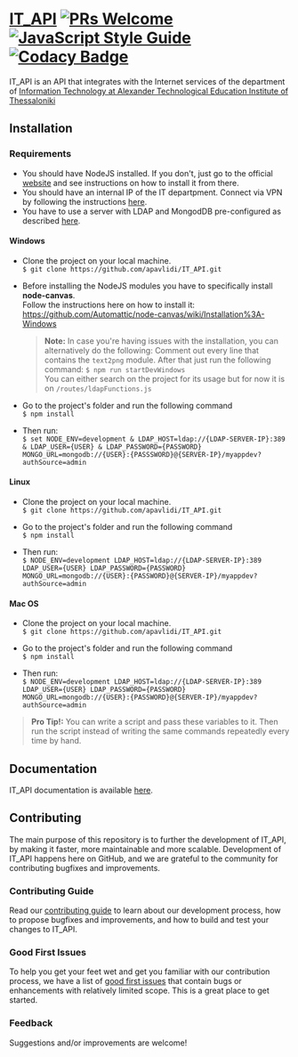 # [IT_API](http://api.it.teithe.gr/) [![PRs Welcome](https://img.shields.io/badge/PRs-welcome-brightgreen.svg)](https://github.com/apavlidi/IT_API/wiki/How-to-contribute) [![JavaScript Style Guide](https://img.shields.io/badge/code_style-standard-brightgreen.svg)](https://standardjs.com) [![Codacy Badge](https://api.codacy.com/project/badge/Grade/6264e9c8a11049739bdfd7b7b331b062)](https://www.codacy.com?utm_source=github.com&amp;utm_medium=referral&amp;utm_content=apavlidi/IT_API&amp;utm_campaign=Badge_Grade)

IT_API is an API that integrates with the Internet services of the department of [Information Technology at Alexander Technological Education Institute of Thessaloniki](https://www.it.teithe.gr/?lang=el) 

## Installation

### Requirements 

* You should have NodeJS installed. If you don't, just go to the official [website](https://nodejs.org/en/) and see instructions on how to install it from there.
* You should have an internal IP of the IT departpment. Connect via VPN by following the instructions [here](https://apps.it.teithe.gr/service/openvpn).
* You have to use a server with LDAP and MongodDB pre-configured as described [here](https://github.com/apavlidi/IT_API/wiki/OVA-Image).

#### Windows

 * Clone the project on your local machine.  <br/>
                `$ git clone https://github.com/apavlidi/IT_API.git`
                
 * Before installing the NodeJS modules you have to specifically install <b>node-canvas</b>.  <br/>
  Follow the instructions here on how to install it: https://github.com/Automattic/node-canvas/wiki/Installation%3A-Windows <br/>
    > **Note:** In case you're having issues with the installation, you can alternatively do the following:
    Comment out every line that contains the `text2png` module.
    After that just run the following command: `$ npm run startDevWindows` <br/>
    You can either search on the project for its usage but for now it is on `/routes/ldapFunctions.js`
 
 * Go to the project's folder and run the following command <br/>
          `$ npm install`

 * Then run:  <br/>
`$ set NODE_ENV=development & LDAP_HOST=ldap://{LDAP-SERVER-IP}:389 & LDAP_USER={USER} & LDAP_PASSWORD={PASSWORD} MONGO_URL=mongodb://{USER}:{PASSSWORD}@{SERVER-IP}/myappdev?authSource=admin`

 

#### Linux

 * Clone the project on your local machine.  <br/>
                `$ git clone https://github.com/apavlidi/IT_API.git`

 * Go to the project's folder and run the following command <br/>
          `$ npm install`

 * Then run:  <br/>
`$ NODE_ENV=development LDAP_HOST=ldap://{LDAP-SERVER-IP}:389 LDAP_USER={USER} LDAP_PASSWORD={PASSWORD} MONGO_URL=mongodb://{USER}:{PASSWORD}@{SERVER-IP}/myappdev?authSource=admin`


#### Mac OS

 * Clone the project on your local machine.  <br/>
                `$ git clone https://github.com/apavlidi/IT_API.git`

 * Go to the project's folder and run the following command <br/>
          `$ npm install`

 * Then run:  <br/>
`$ NODE_ENV=development LDAP_HOST=ldap://{LDAP-SERVER-IP}:389 LDAP_USER={USER} LDAP_PASSWORD={PASSWORD} MONGO_URL=mongodb://{USER}:{PASSWORD}@{SERVER-IP}/myappdev?authSource=admin`


> **Pro Tip!:** You can write a script and pass these variables to it. Then run the script instead of writing the same commands repeatedly every time by hand.

## Documentation

IT_API documentation is available [here](https://github.com/apavlidi/IT_API/wiki/API-Documentation).  

## Contributing

The main purpose of this repository is to further the development of IT_API, by making it faster, more maintainable and more scalable. Development of IT_API happens here on GitHub, and we are grateful to the community for contributing bugfixes and improvements.

### Contributing Guide

Read our [contributing guide](https://github.com/apavlidi/IT_API/wiki/How-to-contribute) to learn about our development process, how to propose bugfixes and improvements, and how to build and test your changes to IT_API.


### Good First Issues

To help you get your feet wet and get you familiar with our contribution process, we have a list of [good first issues](https://github.com/apavlidi/IT_API/issues) that contain bugs or enhancements with relatively limited scope. This is a great place to get started.


### Feedback

Suggestions and/or improvements are welcome!



